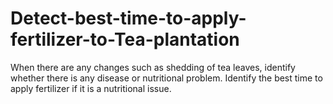 # Detect-best-time-to-apply-fertilizer-to-Tea-plantation
When there are any changes such as shedding of tea leaves, identify whether there is any disease or nutritional problem. Identify the best time to apply fertilizer if it is a nutritional issue.
